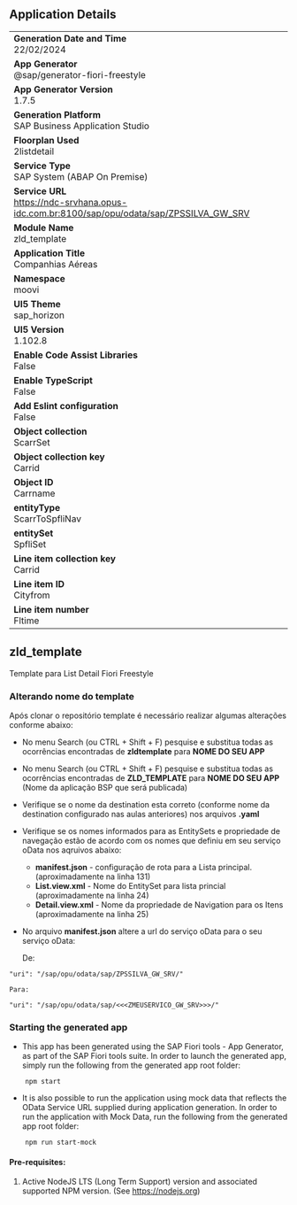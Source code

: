 ## Application Details
|               |
| ------------- |
|**Generation Date and Time**<br>22/02/2024|
|**App Generator**<br>@sap/generator-fiori-freestyle|
|**App Generator Version**<br>1.7.5|
|**Generation Platform**<br>SAP Business Application Studio|
|**Floorplan Used**<br>2listdetail|
|**Service Type**<br>SAP System (ABAP On Premise)|
|**Service URL**<br>https://ndc-srvhana.opus-idc.com.br:8100/sap/opu/odata/sap/ZPSSILVA_GW_SRV
|**Module Name**<br>zld_template|
|**Application Title**<br>Companhias Aéreas|
|**Namespace**<br>moovi|
|**UI5 Theme**<br>sap_horizon|
|**UI5 Version**<br>1.102.8|
|**Enable Code Assist Libraries**<br>False|
|**Enable TypeScript**<br>False|
|**Add Eslint configuration**<br>False|
|**Object collection**<br>ScarrSet|
|**Object collection key**<br>Carrid|
|**Object ID**<br>Carrname|
|**entityType**<br>ScarrToSpfliNav|
|**entitySet**<br>SpfliSet|
|**Line item collection key**<br>Carrid|
|**Line item ID**<br>Cityfrom|
|**Line item number**<br>Fltime|

## zld_template

Template para List Detail Fiori Freestyle

### Alterando nome do template

Após clonar o repositório template é necessário realizar algumas alterações conforme abaixo:

-   No menu Search (ou CTRL + Shift + F) pesquise e substitua todas as ocorrências encontradas de **zldtemplate** para **NOME DO SEU APP**
-   No menu Search (ou CTRL + Shift + F) pesquise e substitua todas as ocorrências encontradas de **ZLD_TEMPLATE** para **NOME DO SEU APP** (Nome da aplicação BSP que será publicada)
-   Verifique se o nome da destination esta correto (conforme nome da destination configurado nas aulas anteriores) nos arquivos **.yaml**
-   Verifique se os nomes informados para as EntitySets e propriedade de navegação estão de acordo com os nomes que definiu em seu serviço oData nos aqruivos abaixo:
    -   **manifest.json**  - configuração de rota para a Lista principal.(aproximadamente na linha 131)
    -   **List.view.xml**  - Nome do EntitySet para lista princial (aproximadamente na linha 24) 
    -   **Detail.view.xml**  - Nome da propriedade de Navigation para os Itens (aproximadamente na linha 25) 
    
-   No arquivo **manifest.json** altere a url do serviço oData para o seu serviço oData:

    De:

```
"uri": "/sap/opu/odata/sap/ZPSSILVA_GW_SRV/"
```
    Para:

```
"uri": "/sap/opu/odata/sap/<<<ZMEUSERVICO_GW_SRV>>>/"
```

### Starting the generated app

-   This app has been generated using the SAP Fiori tools - App Generator, as part of the SAP Fiori tools suite.  In order to launch the generated app, simply run the following from the generated app root folder:

```
    npm start
```

- It is also possible to run the application using mock data that reflects the OData Service URL supplied during application generation.  In order to run the application with Mock Data, run the following from the generated app root folder:

```
    npm run start-mock
```

#### Pre-requisites:

1. Active NodeJS LTS (Long Term Support) version and associated supported NPM version.  (See https://nodejs.org)


